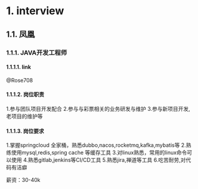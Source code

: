 # 1. interview

## 1.1. 凤凰

### 1.1.1. JAVA开发工程师

#### 1.1.1.1. link

@Rose708

#### 1.1.1.2. 岗位职责

1.参与团队项目开发配合
2.参与与彩票相关的业务研发与维护
3.参与新项目开发,老项目的维护等

#### 1.1.1.3. 岗位要求

1.掌握springcloud 全家桶，熟悉dubbo,nacos,rocketmq,kafka,mybatis等
2.熟练使用mysql,redis,spring cache 等缓存工具
3.对linux熟悉，常用的linux命令可以使用
4.熟悉gitlab,jenkins等CI/CD工具
5.熟悉jira,禅道等工具
6.吃苦耐劳,对代码有洁癖

薪资：30-40k
